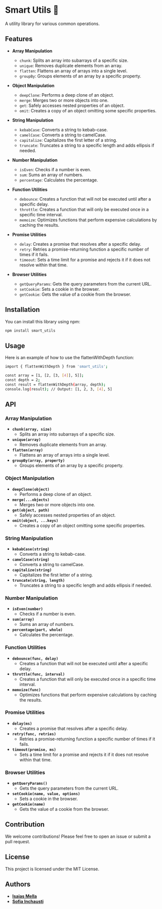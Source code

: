 # Smart Utils 🔧

A utility library for various common operations.

## Features

- **Array Manipulation**
  - `chunk`: Splits an array into subarrays of a specific size.
  - `unique`: Removes duplicate elements from an array.
  - `flatten`: Flattens an array of arrays into a single level.
  - `groupBy`: Groups elements of an array by a specific property.

- **Object Manipulation**
  - `deepClone`: Performs a deep clone of an object.
  - `merge`: Merges two or more objects into one.
  - `get`: Safely accesses nested properties of an object.
  - `omit`: Creates a copy of an object omitting some specific properties.

- **String Manipulation**
  - `kebabCase`: Converts a string to kebab-case.
  - `camelCase`: Converts a string to camelCase.
  - `capitalize`: Capitalizes the first letter of a string.
  - `truncate`: Truncates a string to a specific length and adds ellipsis if needed.

- **Number Manipulation**
  - `isEven`: Checks if a number is even.
  - `sum`: Sums an array of numbers.
  - `percentage`: Calculates the percentage.

- **Function Utilities**
  - `debounce`: Creates a function that will not be executed until after a specific delay.
  - `throttle`: Creates a function that will only be executed once in a specific time interval.
  - `memoize`: Optimizes functions that perform expensive calculations by caching the results.

- **Promise Utilities**
  - `delay`: Creates a promise that resolves after a specific delay.
  - `retry`: Retries a promise-returning function a specific number of times if it fails.
  - `timeout`: Sets a time limit for a promise and rejects it if it does not resolve within that time.

- **Browser Utilities**
  - `getQueryParams`: Gets the query parameters from the current URL.
  - `setCookie`: Sets a cookie in the browser.
  - `getCookie`: Gets the value of a cookie from the browser.

## Installation

You can install this library using npm:

```bash
npm install smart_utils
```

## Usage
Here is an example of how to use the flattenWithDepth function:

```bash
import { flattenWithDepth } from 'smart_utils';

const array = [1, [2, [3, [4]], 5]];
const depth = 2;
const result = flattenWithDepth(array, depth);
console.log(result); // Output: [1, 2, 3, [4], 5]
```

## API

### Array Manipulation

- **`chunk(array, size)`**
  - Splits an array into subarrays of a specific size.
- **`unique(array)`**
  - Removes duplicate elements from an array.
- **`flatten(array)`**
  - Flattens an array of arrays into a single level.
- **`groupBy(array, property)`**
  - Groups elements of an array by a specific property.

### Object Manipulation

- **`deepClone(object)`**
  - Performs a deep clone of an object.
- **`merge(...objects)`**
  - Merges two or more objects into one.
- **`get(object, path)`**
  - Safely accesses nested properties of an object.
- **`omit(object, ...keys)`**
  - Creates a copy of an object omitting some specific properties.

### String Manipulation

- **`kebabCase(string)`**
  - Converts a string to kebab-case.
- **`camelCase(string)`**
  - Converts a string to camelCase.
- **`capitalize(string)`**
  - Capitalizes the first letter of a string.
- **`truncate(string, length)`**
  - Truncates a string to a specific length and adds ellipsis if needed.

### Number Manipulation

- **`isEven(number)`**
  - Checks if a number is even.
- **`sum(array)`**
  - Sums an array of numbers.
- **`percentage(part, whole)`**
  - Calculates the percentage.

### Function Utilities

- **`debounce(func, delay)`**
  - Creates a function that will not be executed until after a specific delay.
- **`throttle(func, interval)`**
  - Creates a function that will only be executed once in a specific time interval.
- **`memoize(func)`**
  - Optimizes functions that perform expensive calculations by caching the results.

### Promise Utilities

- **`delay(ms)`**
  - Creates a promise that resolves after a specific delay.
- **`retry(func, retries)`**
  - Retries a promise-returning function a specific number of times if it fails.
- **`timeout(promise, ms)`**
  - Sets a time limit for a promise and rejects it if it does not resolve within that time.

### Browser Utilities

- **`getQueryParams()`**
  - Gets the query parameters from the current URL.
- **`setCookie(name, value, options)`**
  - Sets a cookie in the browser.
- **`getCookie(name)`**
  - Gets the value of a cookie from the browser.

## Contribution

We welcome contributions! Please feel free to open an issue or submit a pull request.

## License

This project is licensed under the MIT License.

## Authors

- **[Isaias Mella](https://github.com/IsaiasMella/IsaiasMella)**
- **[Sofia Inchausti](https://github.com/SofiaInchausti)**

